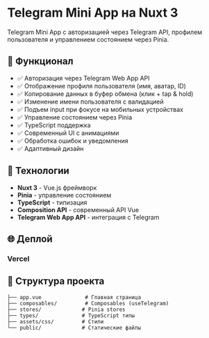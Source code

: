 # Telegram Mini App на Nuxt 3

Telegram Mini App с авторизацией через Telegram API, профилем пользователя и управлением состоянием через Pinia.


## 📱 Функционал

- ✅ Авторизация через Telegram Web App API
- ✅ Отображение профиля пользователя (имя, аватар, ID)
- ✅ Копирование данных в буфер обмена (клик + tap & hold)
- ✅ Изменение имени пользователя с валидацией
- ✅ Подъем input при фокусе на мобильных устройствах
- ✅ Управление состоянием через Pinia
- ✅ TypeScript поддержка
- ✅ Современный UI с анимациями
- ✅ Обработка ошибок и уведомления
- ✅ Адаптивный дизайн

## 🔧 Технологии

- **Nuxt 3** - Vue.js фреймворк
- **Pinia** - управление состоянием
- **TypeScript** - типизация
- **Composition API** - современный API Vue
- **Telegram Web App API** - интеграция с Telegram

## 🌐 Деплой

### Vercel


## 📁 Структура проекта

```
├── app.vue              # Главная страница
├── composables/         # Composables (useTelegram)
├── stores/             # Pinia stores
├── types/              # TypeScript типы
├── assets/css/         # Стили
└── public/             # Статические файлы
```
